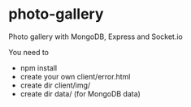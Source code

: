 # photo-gallery
Photo gallery with MongoDB, Express and Socket.io

You need to 
- npm install
- create your own client/error.html
- create dir client/img/
- create dir data/ (for MongoDB data)
